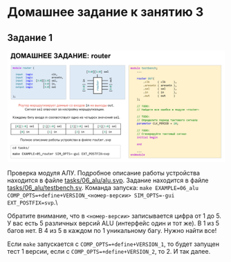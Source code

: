 # Домашнее задание к занятию 3

## Задание 1

![](./pic/task_1.jpg)

Проверка модуля АЛУ. Подробное описание работы устройства находится в файле [tasks/06_alu/alu.svp](https://github.com/serge0699/verif_elective_miet/blob/main/lesson_3/tasks/06_alu/alu.svp). Задание находится в файле [tasks/06_alu/testbench.sv](https://github.com/serge0699/verif_elective_miet/blob/main/lesson_3/tasks/06_alu/testbench.sv). Команда запуска: `make EXAMPLE=06_alu COMP_OPTS=+define+VERSION_<номер-версии> SIM_OPTS=-gui EXT_POSTFIX=svp`.\

Обратите внимание, что в `<номер-версии>` записывается цифра от 1 до 5. У вас есть 5 различных версий ALU (интерфейс один и тот же). В 1 из 5 багов нет. В 4 из 5 в каждом по 1 уникальному багу. Нужно найти все!

Если `make` запускается с `COMP_OPTS=+define+VERSION_1`, то будет запущен тест 1 версии, если с `COMP_OPTS=+define+VERSION_2`, то 2. И так далее.

